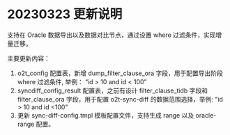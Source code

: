 # 20230323 更新说明

支持在 Oracle 数据导出以及数据对比节点，通过设置 where 过滤条件，实现增量迁移。

主要更新内容：
1. o2t_config 配置表，新增 dump_filter_clause_ora 字段，用于配置导出阶段 where 过滤条件, 举例： “id > 10 and id < 100”
2. syncdiff_config_result 配置表，之前有设计 filter_clause_tidb 字段和 filter_clause_ora 字段，用于配置 o2t-sync-diff 的数据范围选择，举例: "id > 10 and id <100"
3. 更新 sync-diff-config.tmpl 模板配置文件，支持生成 range 以及 oracle-range 配置。